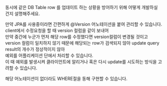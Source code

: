
동시에 같은 DB Table row 를 업데이트 하는 상황을 방어하기 위해 어떻게 개발하실 건지 설명해주세요.

만약 JPA를 사용중이라면 간편하게 @Version 어노테이션을 붙여 관리할 수 있습니다.  
client에서 수정요청을 할 때 version 컬럼을 같이 보내어  
만약 중간에 누군가 먼저 해당 row를 수정했다면 version컬럼이 변경될 것이고  
version 컬럼이 일치하지 않기 때문에 해당되는 row가 검색되지 않아 update query result의 개수가 정상적이지 않아   
예외를 어플리케이션 단에서 처리할 수 있습니다.  
이 때 예외를 발생시켜 클라이언트에 알리거나 혹은 다시 update를 시도하는 방식을 고려할 수 있습니다.  

해당 어노테이션이 없더라도 WHERE절을 동해 구현할 수 있습니다.
